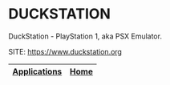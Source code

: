 # DUCKSTATION

 DuckStation - PlayStation 1, aka PSX Emulator.
 
 SITE: https://www.duckstation.org

 | [Applications](https://portable-linux-apps.github.io/apps.html) | [Home](https://portable-linux-apps.github.io)
 | --- | --- |
